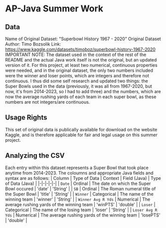 # AP-Java Summer Work

## Data
Name of Original Dataset: "Superbowl History 1967 - 2020"
Original Dataset Author: Timo Bozsolik
Link: https://www.kaggle.com/datasets/timoboz/superbowl-history-1967-2020
IMPORTANT NOTE: The dataset used in the context of the rest of the README and the actual Java work itself is not the original, but an updated version of it. For this project, at least two numerical, continuous properties were needed, and in the original dataset, the only two numbers included were the winner and loser points, which are integers and therefore not continuous. I thus did some self research and updated two things: the Super Bowls used in the data (previously, it was all from 1967-2020, but now, it's from 2014-2023, so I had to add three) and the numbers, which are now the average rushing yards of each team in each super bowl, as these numbers are not integers/are continuous.

## Usage Rights
This set of original data is publically available for download on the website Kaggle, and is therefore applicable for fair and legal usage on this summer project.

## Analyzing the CSV
Each entry within this dataset represents a Super Bowl that took place anytime from 2014-2023. The coloumns and appropriate Java fields and syntax are as follows:
| Column | Type of Data | Context | Field (Java) | Type of Data (Java) |
|-|-|-|-|-|
| `Date` | Ordinal | The date on which the Super Bowl occured | 'date' | 'String' |
| `SB` | Ordinal | The Roman numeral title of the Super Bowl | 'title' | 'String' |
| `Winner` | Categorical | The name of the winning team | 'winner' | 'String' |
| `Winner Avg R Yds` | Numerical | The average rushing yards of the winning team | 'winPTS' | 'double' |
| `Loser` | Categorical | The name of the losing team | 'loser' | 'String' |
| `Loser Avg R Yds` | Numerical | The average rushing yards of the winning team | 'losePTS' | 'double' |

